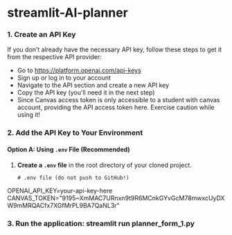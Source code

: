 # streamlit-AI-planner
### 1. Create an API Key

If you don’t already have the necessary API key, follow these steps to get it from the respective API provider:
- Go to https://platform.openai.com/api-keys
- Sign up or log in to your account
- Navigate to the API section and create a new API key
- Copy the API key (you'll need it in the next step)
- Since Canvas access token is only accessible to a student with canvas account, providing the API access token here. Exercise caution while using it!

### 2. Add the API Key to Your Environment

#### Option A: Using `.env` File (Recommended)

1. **Create a `.env` file** in the root directory of your cloned project.

   ```plaintext
   # .env file (do not push to GitHub!)
  OPENAI_API_KEY=your-api-key-here
  CANVAS_TOKEN="9195~XmMAC7URnxn9t9R6MCnkGYvGcM78mwxcUyDXW9mMRQACfx7XGfMrPL9BA7QaNL3r"

  ### 3. Run the application: streamlit run planner_form_1.py